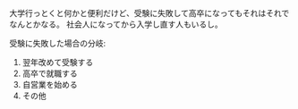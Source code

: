 大学行っとくと何かと便利だけど、受験に失敗して高卒になってもそれはそれでなんとかなる。
社会人になってから入学し直す人もいるし。

受験に失敗した場合の分岐:

1. 翌年改めて受験する
2. 高卒で就職する
3. 自営業を始める
4. その他
